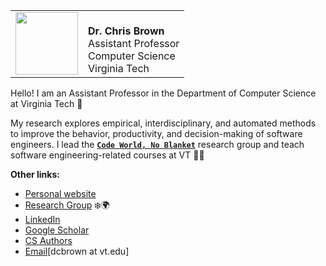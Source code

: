 <table>
  <tr><td valign="bottom">
    <img src="https://chbrown13.github.io/files/img/brown.jpg" width="100">
    </td>
    <td valign="bottom">
      <b>Dr. Chris Brown</b><br>      
      Assistant Professor<br>
      Computer Science<br>      
      Virginia Tech
    </td>
  </tr>
</table>

Hello! I am an Assistant Professor in the Department of Computer Science at Virginia Tech 🦃

My research explores empirical, interdisciplinary, and automated methods to improve the behavior, productivity, and decision-making of software engineers. I lead the [**`Code World, No Blanket`**](https://code-world-no-blanket.github.io/) research group and teach software engineering-related courses at VT 🧑‍💻

**Other links:**
* [Personal website](https://chbrown13.github.io/)
* [Research Group](https://code-world-no-blanket.github.io/) ❄️🌍
* [LinkedIn](https://www.linkedin.com/in/chris-brown-04840654/)
* [Google Scholar](https://scholar.google.com/citations?hl=en&user=MmgiKNkAAAAJ&view_op=list_works&authuser=1&gmla=AJsN-F78_HJ89LDIopy2rAQwWOkF_D8aDZ4dGsFilA7BpNCva8nj8QOzFJG1H_1kyk0-EYHSBgHrKWtEx9OmEsMZNOix11gDuFgjgbvfCIE_xP_whZAtBW8)
* [CS Authors](https://www.csauthors.net/chris-brown-001/)
* [Email](mailto:dcbrown@vt.edu)[dcbrown at vt.edu]
